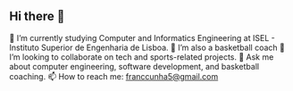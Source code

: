 ## Hi there 👋

🔭 I’m currently studying Computer and Informatics Engineering at ISEL - Instituto Superior de Engenharia de Lisboa.
🏀 I’m also a basketball coach
👯 I’m looking to collaborate on tech and sports-related projects.
💬 Ask me about computer engineering, software development, and basketball coaching.
📫 How to reach me: franccunha5@gmail.com

